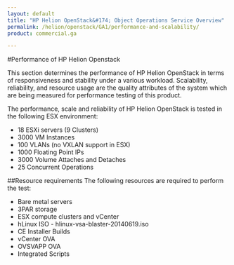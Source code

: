 ```yaml
---
layout: default
title: "HP Helion OpenStack&#174; Object Operations Service Overview"
permalink: /helion/openstack/GA1/performance-and-scalability/
product: commercial.ga

---
```

<!--UNDER REVISION-->

<script>

function PageRefresh {
onLoad="window.refresh"
}

PageRefresh();

</script>

#Performance of HP Helion Openstack

This section determines the performance of HP Helion OpenStack in terms of responsiveness and stability under a various workload. Scalability, reliability, and resource usage are the quality attributes of the system which are being measured for performance testing of this product. 

 
The performance, scale and reliability of HP Helion OpenStack is tested in the following ESX environment:

* 18 ESXi servers (9 Clusters)
* 3000 VM Instances
* 100 VLANs (no VXLAN support in ESX)
* 1000 Floating Point IPs
* 3000 Volume Attaches and Detaches
* 25 Concurrent Operations


##Resource requirements
The following resources are required to perform the test:

* Bare metal servers 
* 3PAR storage
* ESX compute clusters and vCenter
* hLinux ISO - hlinux-vsa-blaster-20140619.iso
* CE Installer Builds
* vCenter OVA
* OVSVAPP OVA
* Integrated Scripts




 